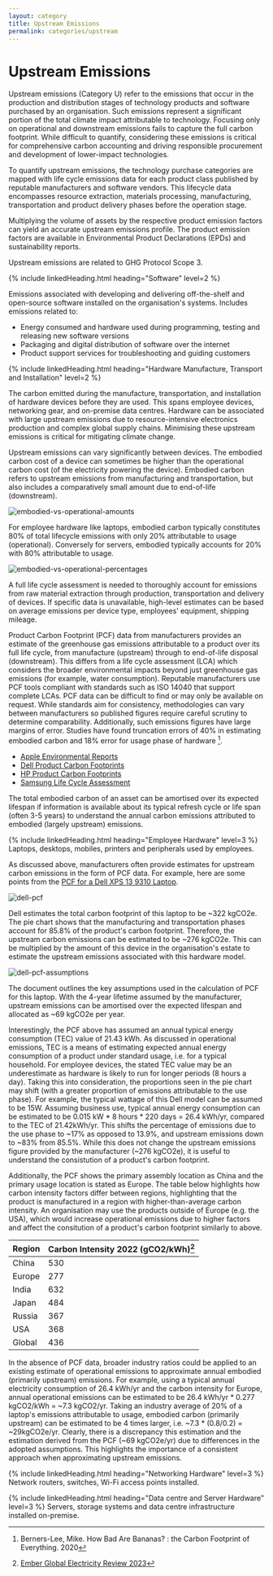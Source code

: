 ```yaml
---
layout: category
title: Upstream Emissions
permalink: categories/upstream
---
```


# Upstream Emissions

Upstream emissions (Category U) refer to the emissions that occur in the production and distribution stages of technology products and software purchased by an organisation. Such emissions represent a significant portion of the total climate impact attributable to technology. Focusing only on operational and downstream emissions fails to capture the full carbon footprint. While difficult to quantify, considering these emissions is critical for comprehensive carbon accounting and driving responsible procurement and development of lower-impact technologies.

To quantify upstream emissions, the technology purchase categories are mapped with life cycle emissions data for each product class published by reputable manufacturers and software vendors. This lifecycle data encompasses resource extraction, materials processing, manufacturing, transportation and product delivery phases before the operation stage.

Multiplying the volume of assets by the respective product emission factors can yield an accurate upstream emissions profile. The product emission factors are available in Environmental Product Declarations (EPDs) and sustainability reports.

Upstream emissions are related to GHG Protocol Scope 3.


{% include linkedHeading.html heading="Software" level=2 %}

Emissions associated with developing and delivering off-the-shelf and open-source software installed on the organisation's systems. Includes emissions related to:

- Energy consumed and hardware used during programming, testing and releasing new software versions
- Packaging and digital distribution of software over the internet
- Product support services for troubleshooting and guiding customers


{% include linkedHeading.html heading="Hardware Manufacture, Transport and Installation" level=2 %}

The carbon emitted during the manufacture, transportation, and installation of hardware devices before they are used. This spans employee devices, networking gear, and on-premise data centres. Hardware can be associated with large upstream emissions due to resource-intensive electronics production and complex global supply chains. Minimising these upstream emissions is critical for mitigating climate change.

Upstream emissions can vary significantly between devices. The embodied carbon cost of a device can sometimes be higher than the operational carbon cost (of the electricity powering the device). Embodied carbon refers to upstream emissions from manufacturing and transportation, but also includes a comparatively small amount due to end-of-life (downstream).

![embodied-vs-operational-amounts](/assets/images/embodied-vs-operational-amounts.png)

For employee hardware like laptops, embodied carbon typically constitutes 80% of total lifecycle emissions with only 20% attributable to usage (operational). Conversely for servers, embodied typically accounts for 20% with 80% attributable to usage. 

![embodied-vs-operational-percentages](/assets/images/embodied-vs-operational-percentages.png)

A full life cycle assessment is needed to thoroughly account for emissions from raw material extraction through production, transportation and delivery of devices. If specific data is unavailable, high-level estimates can be based on average emissions per device type, employees’ equipment, shipping mileage. 

Product Carbon Footprint (PCF) data from manufacturers provides an estimate of the greenhouse gas emissions attributable to a product over its full life cycle, from manufacture (upstream) through to end-of-life disposal (downstream). This differs from a life cycle assessment (LCA) which considers the broader environmental impacts beyond just greenhouse gas emissions (for example, water consumption). Reputable manufacturers use PCF tools compliant with standards such as ISO 14040 that support complete LCAs. PCF data can be difficult to find or may only be available on request. While standards aim for consistency, methodologies can vary between manufacturers so published figures require careful scrutiny to determine comparability. Additionally, such emissions figures have large margins of error. Studies have found truncation errors of 40% in estimating embodied carbon and 18% error for usage phase of hardware [^1].

[^1]: Berners-Lee, Mike. How Bad Are Bananas? : the Carbon Footprint of Everything. 2020

- [Apple Environmental Reports](https://www.apple.com/environment/)
- [Dell Product Carbon Footprints](https://www.dell.com/en-uk/dt/corporate/social-impact/advancing-sustainability/climate-action/product-carbon-footprints.htm)
- [HP Product Carbon Footprints](https://h20195.www2.hp.com/v2/library.aspx?doctype=95&footer=95&filter_doctype=no&showregionfacet=yes&filter_country=no&cc=us&lc=en&filter_oid=no&filter_prodtype=rw&prodtype=ij&showproductcompatibility=yes&showregion=yes&showreglangcol=yes&showdescription=yes%23doctype-95&sortorder-popular&teasers-off&isRetired-false&isRHParentNode-false&titleCheck-false#doctype-95&sortorder-popular&teasers-off&isRetired-false&isRHParentNode-false&titleCheck-false)
- [Samsung Life Cycle Assessment](https://www.samsung.com/global/sustainability/focus/products/sustainability-in-our-products/)

The total embodied carbon of an asset can be amortised over its expected lifespan if information is available about its typical refresh cycle or life span (often 3-5 years) to understand the annual carbon emissions attributed to embodied (largely upstream) emissions.

{% include linkedHeading.html heading="Employee Hardware" level=3 %}
Laptops, desktops, mobiles, printers and peripherals used by employees.

As discussed above, manufacturers often provide estimates for upstream carbon emissions in the form of PCF data. For example, here are some points from the [PCF for a Dell XPS 13 9310 Laptop](https://www.delltechnologies.com/asset/en-us/products/laptops-and-2-in-1s/technical-support/xps-13-9310.pdf).

![dell-pcf](/assets/images/dell-pcf.PNG)

Dell estimates the total carbon footprint of this laptop to be ~322 kgCO2e. The pie chart shows that the manufacturing and transportation phases account for 85.8% of the product's carbon footprint. Therefore, the upstream carbon emissions can be estimated to be ~276 kgCO2e. This can be multiplied by the amount of this device in the organisation's estate to estimate the upstream emissions associated with this hardware model. 

![dell-pcf-assumptions](/assets/images/dell-pcf-assumptions.PNG)

The document outlines the key assumptions used in the calculation of PCF for this laptop. With the 4-year lifetime assumed by the manufacturer, upstream emissions can be amortised over the expected lifespan and allocated as ~69 kgCO2e per year. 

Interestingly, the PCF above has assumed an annual typical energy consumption (TEC) value of 21.43 kWh. As discussed in operational emissions, TEC is a means of estimating expected annual energy consumption of a product under standard usage, i.e. for a typical household. For employee devices, the stated TEC value may be an underestimate as hardware is likely to run for longer periods (8 hours a day). Taking this into consideration, the proportions seen in the pie chart may shift (with a greater proportion of emissions attributable to the use phase). For example, the typical wattage of this Dell model can be assumed to be 15W. Assuming business use, typical annual energy consumption can be estimated to be 0.015 kW * 8 hours * 220 days = 26.4 kWh/yr, compared to the TEC of 21.42kWh/yr. This shifts the percentage of emissions due to the use phase to ~17% as opposed to 13.9%, and upstream emissions down to ~83% from 85.5%. While this does not change the upstream emissions figure provided by the manufacturer (~276 kgCO2e), it is useful to understand the consistution of a product's carbon footprint.

Additionally, the PCF shows the primary assembly location as China and the primary usage location is stated as Europe. The table below highlights how carbon intensity factors differ between regions, highlighting that the product is manufactured in a region with higher-than-average carbon intensity. An organisation may use the products outside of Europe (e.g. the USA), which would increase operational emissions due to higher factors and affect the consitution of a product's carbon footprint similarly to above.

| Region                       | Carbon Intensity 2022 (gCO2/kWh)[^2]  |
| -----------------------------| ------------------------------------- |
| China                        | 530                                   |
| Europe                       | 277                                   |
| India                        | 632                                   |
| Japan                        | 484                                   |
| Russia                       | 367                                   |
| USA                          | 368                                   |
| Global                       | 436                                   |

[^2]: [Ember Global Electricity Review 2023](https://ember-climate.org/insights/research/global-electricity-review-2023/)

In the absence of PCF data, broader industry ratios could be applied to an existing estimate of operational emissions to approximate annual embodied (primarily upstream) emissions. For example, using a typical annual electricity consumption of 26.4 kWh/yr and the carbon intensity for Europe, annual operational emissions can be estimated to be 26.4 kWh/yr * 0.277 kgCO2/kWh = ~7.3 kgCO2/yr. Taking an industry average of 20% of a laptop's emissions attributable to usage, embodied carbon (primarily upstream) can be estimated to be 4 times larger, i.e. ~7.3 * (0.8/0.2) = ~29kgCO2e/yr. Clearly, there is a discrepancy this estimation and the estimation derived from the PCF (~69 kgCO2e/yr) due to differences in the adopted assumptions. This highlights the importance of a consistent approach when approximating upstream emissions. 

{% include linkedHeading.html heading="Networking Hardware" level=3 %}
Network routers, switches, Wi-Fi access points installed.


{% include linkedHeading.html heading="Data centre and Server Hardware" level=3 %}
Servers, storage systems and data centre infrastructure installed on-premise.

